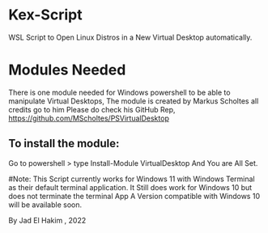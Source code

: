 # Kex-Script
WSL Script to Open Linux Distros in a New Virtual Desktop automatically. 

# Modules Needed
There is one module needed for Windows powershell to be able to manipulate Virtual Desktops, The module is created by Markus Scholtes all credits go to him 
Please do check his GitHub Rep, https://github.com/MScholtes/PSVirtualDesktop

## To install the module:
Go to powershell > type Install-Module VirtualDesktop 
And You are All Set.


#Note: 
This Script currently works for Windows 11 with Windows Terminal as their default terminal application. It Still does work for Windows 10 but does not terminate the terminal App
A Version compatible with Windows 10 will be available soon.

By Jad El Hakim , 2022
